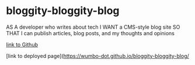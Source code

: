 # bloggity-bloggity-blog

AS A developer who writes about tech
I WANT a CMS-style blog site
SO THAT I can publish articles, blog posts, and my thoughts and opinions

[link to Github](https://github.com/Wumbo-dot/bloggity-bloggity-blog/pull/1)

[link to deployed page](https://wumbo-dot.github.io/bloggity-bloggity-blog/